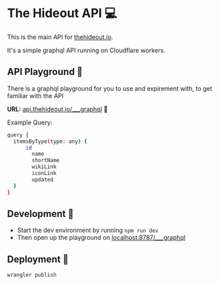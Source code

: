 # The Hideout API 💻

This is the main API for [thehideout.io](https://thehideout.io/).

It's a simple graphql API running on Cloudflare workers.

## API Playground 🎾

There is a graphql playground for you to use and expirement with, to get familiar with the API

**URL:** [api.thehideout.io/___graphql](https://api.thehideout.io/___graphql) 🔗

Example Query:

```bash
query {
  itemsByType(type: any) {
      id
        name
        shortName
        wikiLink
        iconLink
        updated
  }
}
```

## Development 🔨

* Start the dev environment by running `npm run dev`
* Then open up the playground on [localhost:8787/___graphql](http://127.0.0.1:8787/___graphql)

## Deployment 🚀

```bash
wrangler publish
```
